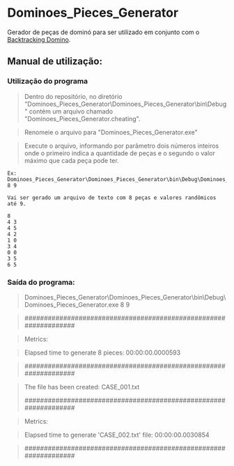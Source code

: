 # Dominoes_Pieces_Generator
Gerador de peças de dominó para ser utilizado em conjunto com o [Backtracking Domino](https://github.com/brbmendes/Backtracking_Domino "Backtracking_Domino").

## Manual de utilização: ##
  
###  Utilização do programa ###
>    Dentro do repositório, no diretório "Dominoes_Pieces_Generator\Dominoes_Pieces_Generator\bin\Debug" contém um arquivo chamado "Dominoes_Pieces_Generator.cheating". 

>    Renomeie o arquivo para "Dominoes_Pieces_Generator.exe"

>    Execute o arquivo, informando por parâmetro dois números inteiros onde o primeiro indica a quantidade de peças e o segundo o valor máximo que cada peça pode ter.
    
    Ex: Dominoes_Pieces_Generator\Dominoes_Pieces_Generator\bin\Debug\Dominoes_Pieces_Generator.exe 8 9 
    
    Vai ser gerado um arquivo de texto com 8 peças e valores randômicos até 9.
    
    8
    4 3
    4 5
    4 2
    1 0
    3 4
    0 0
    3 5
    6 5
    
    
    
###  Saída do programa: ###
>    Dominoes_Pieces_Generator\Dominoes_Pieces_Generator\bin\Debug\Dominoes_Pieces_Generator.exe 8 9
  
> #################################################################

> Metrics:

> Elapsed time to generate 8 pieces:       00:00:00.0000593

> #################################################################

>
>
>
> The file has been created: CASE_001.txt
>
>
>
> #################################################################

> Metrics:

> Elapsed time to generate 'CASE_002.txt' file:    00:00:00.0030854

> #################################################################

